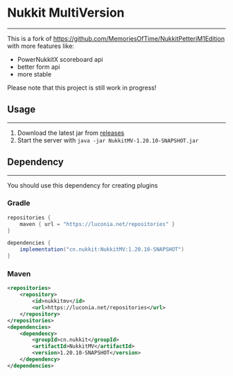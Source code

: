 # Nukkit MultiVersion
---

This is a fork of https://github.com/MemoriesOfTime/NukkitPetteriM1Edition
with more features like:
- PowerNukkitX scoreboard api
- better form api
- more stable

Please note that this project is still work in progress!

## Usage
---
1. Download the latest jar from [releases](https://github.com/Nukkit-MV/Nukkit-MV/releases)
2. Start the server with `java -jar NukkitMV-1.20.10-SNAPSHOT.jar`

## Dependency
---
You should use this dependency for creating plugins

### Gradle
````gradle
repositories {
    maven { url = "https://luconia.net/repositories" }
}

dependencies {
    implementation("cn.nukkit:NukkitMV:1.20.10-SNAPSHOT")
}
````

### Maven
````xml
<repositories>
    <repository>
        <id>nukkitmv</id>
        <url>https://luconia.net/repositories</url>
    </repository>
</repositories>
<dependencies>
    <dependency>
        <groupId>cn.nukkit</groupId>
        <artifactId>NukkitMV</artifactId>
        <version>1.20.10-SNAPSHOT</version>
    </dependency>
</dependencies>
````
